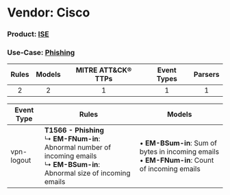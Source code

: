 Vendor: Cisco
=============
### Product: [ISE](../ds_cisco_ise.md)
### Use-Case: [Phishing](../../../../UseCases/uc_phishing.md)

| Rules | Models | MITRE ATT&CK® TTPs | Event Types | Parsers |
|:-----:|:------:|:------------------:|:-----------:|:-------:|
|   2   |   2    |         1          |      1      |    1    |

| Event Type | Rules    | Models    |
| ---------- | ---- | ---- |
| vpn-logout | <b>T1566 - Phishing</b><br> ↳ <b>EM-FNum-in</b>: Abnormal number of incoming emails<br> ↳ <b>EM-BSum-in</b>: Abnormal size of incoming emails |  • <b>EM-BSum-in</b>: Sum of bytes in incoming emails<br> • <b>EM-FNum-in</b>: Count of incoming emails |